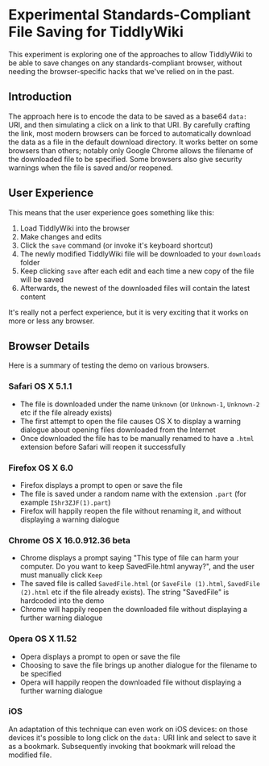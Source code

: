 # Experimental Standards-Compliant File Saving for TiddlyWiki

This experiment is exploring one of the approaches to allow TiddlyWiki to be able to save changes on any standards-compliant browser, without needing the browser-specific hacks that we've relied on in the past.

## Introduction

The approach here is to encode the data to be saved as a base64 `data:` URI, and then simulating a click on a link to that URI. By carefully crafting the link, most modern browsers can be forced to automatically download the data as a file in the default download directory. It works better on some browsers than others; notably only Google Chrome allows the filename of the downloaded file to be specified. Some browsers also give security warnings when the file is saved and/or reopened.

## User Experience

This means that the user experience goes something like this:

1. Load TiddlyWiki into the browser
2. Make changes and edits
3. Click the `save` command (or invoke it's keyboard shortcut)
4. The newly modified TiddlyWiki file will be downloaded to your `downloads` folder
5. Keep clicking `save` after each edit and each time a new copy of the file will be saved
6. Afterwards, the newest of the downloaded files will contain the latest content

It's really not a perfect experience, but it is very exciting that it works on more or less any browser.

## Browser Details

Here is a summary of testing the demo on various browsers.

### Safari OS X 5.1.1

* The file is downloaded under the name `Unknown` (or `Unknown-1`, `Unknown-2` etc if the file already exists)
* The first attempt to open the file causes OS X to display a warning dialogue about opening files downloaded from the Internet
* Once downloaded the file has to be manually renamed to have a `.html` extension before Safari will reopen it successfully

### Firefox OS X 6.0

* Firefox displays a prompt to open or save the file
* The file is saved under a random name with the extension `.part` (for example `IShr3ZJF(1).part`)
* Firefox will happily reopen the file without renaming it, and without displaying a warning dialogue

### Chrome OS X 16.0.912.36 beta

* Chrome displays a prompt saying "This type of file can harm your computer. Do you want to keep SavedFile.html anyway?", and the user must manually click `Keep`
* The saved file is called `SavedFile.html` (or `SaveFile (1).html`, `SavedFile (2).html` etc if the file already exists). The string "SavedFile" is hardcoded into the demo
* Chrome will happily reopen the downloaded file without displaying a further warning dialogue

### Opera OS X 11.52

* Opera displays a prompt to open or save the file
* Choosing to save the file brings up another dialogue for the filename to be specified
* Opera will happily reopen the downloaded file without displaying a further warning dialogue

### iOS

An adaptation of this technique can even work on iOS devices: on those devices it's possible to long click on the `data:` URI link and select to save it as a bookmark. Subsequently invoking that bookmark will reload the modified file.

